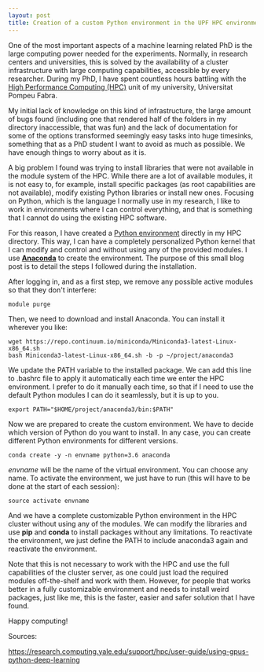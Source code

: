 ```yaml
---
layout: post
title: Creation of a custom Python environment in the UPF HPC environment
---
```


One of the most important aspects of a machine learning related PhD is the large computing power needed for the experiments. Normally, in research centers and universities, this is solved by the availability of a cluster infrastructure with large computing capabilities, accessible by every researcher. During my PhD, I have spent countless hours battling with the [High Performance Computing (HPC)](https://guiesbibtic.upf.edu/recerca/hpc/home) unit of my university, Universitat Pompeu Fabra.

My initial lack of knowledge on this kind of infrastructure, the large amount of bugs found (including one that rendered half of the folders in my directory inaccessible, that was fun) and the lack of documentation for some of the options transformed seemingly easy tasks into huge timesinks, something that as a PhD student I want to avoid as much as possible. We have enough things to worry about as it is.

A big problem I found was trying to install libraries that were not available in the module system of the HPC. While there are a lot of available modules, it is not easy to, for example, install specific packages (as root capabilities are not available), modify existing Python libraries or install new ones. Focusing on Python, which is the language I normally use in my research, I like to work in environments where I can control everything, and that is something that I cannot do using the existing HPC software.

For this reason, I have created a [Python environment](https://docs.python.org/3/tutorial/venv.html) directly in my HPC directory. This way, I can have a completely personalized Python kernel that I can modify and control and without using any of the provided modules. I use [**Anaconda**](https://anaconda.org/) to create the environment. The purpose of this small blog post is to detail the steps I followed during the installation.

After logging in, and as a first step, we remove any possible active modules so that they don't interfere:

```
module purge
```

Then, we need to download and install Anaconda. You can install it wherever you like:

```
wget https://repo.continuum.io/miniconda/Miniconda3-latest-Linux-x86_64.sh
bash Miniconda3-latest-Linux-x86_64.sh -b -p ~/project/anaconda3
```

We update the PATH variable to the installed package. We can add this line to .bashrc file to apply it automatically each time we enter the HPC environment. I prefer to do it manually each time, so that if I need to use the default Python modules I can do it seamlessly, but it is up to you.

```
export PATH="$HOME/project/anaconda3/bin:$PATH"
```

Now we are prepared to create the custom environment. We have to decide which version of Python do you want to install. In any case, you can create different Python environments for different versions.

```
conda create -y -n envname python=3.6 anaconda
```

*envname* will be the name of the virtual environment. You can choose any name. To activate the environment, we just have to run (this will have to be done at the start of each session):

```
source activate envname
```

And we have a complete customizable Python environment in the HPC cluster without using any of the modules. We can modify the libraries and use **pip** and **conda** to install packages without any limitations. To reactivate the environment, we just define the PATH to include anaconda3 again and reactivate the environment.

Note that this is not necessary to work with the HPC and use the full capabilities of the cluster server, as one could just load the required modules off-the-shelf and work with them. However, for people that works better in a fully customizable environment and needs to install weird packages, just like me, this is the faster, easier and safer solution that I have found.

Happy computing!

Sources:

https://research.computing.yale.edu/support/hpc/user-guide/using-gpus-python-deep-learning
